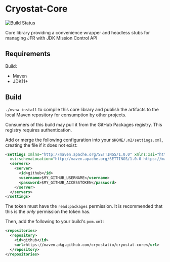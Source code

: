 # Cryostat-Core

![Build Status](https://github.com/cryostatio/cryostat-core/actions/workflows/ci.yaml/badge.svg)

Core library providing a convenience wrapper and headless stubs for managing
JFR with JDK Mission Control API

## Requirements
Build:
- Maven
- JDK11+

## Build

`./mvnw install` to compile this core library and publish the artifacts to the
local Maven repository for consumption by other projects.

Consumers of this build may pull it from the GitHub Packages registry. This
registry requires authentication.

Add or merge the following configuration into your `$HOME/.m2/settings.xml`,
creating the file if it does not exist:

```xml
<settings xmlns="http://maven.apache.org/SETTINGS/1.0.0" xmlns:xsi="http://www.w3.org/2001/XMLSchema-instance"
  xsi:schemaLocation="http://maven.apache.org/SETTINGS/1.0.0 https://maven.apache.org/xsd/settings-1.0.0.xsd">
  <servers>
    <server>
      <id>github</id>
      <username>$MY_GITHUB_USERNAME</username>
      <password>$MY_GITHUB_ACCESSTOKEN</password>
    </server>
  </servers>
</settings>
```

The token must have the `read:packages` permission. It is recommended that this
is the *only* permission the token has.

Then, add the following to your build's `pom.xml`:

```xml
<repositories>
  <repository>
    <id>github</id>
    <url>https://maven.pkg.github.com/cryostatio/cryostat-core</url>
  </repository>
</repositories>
```
